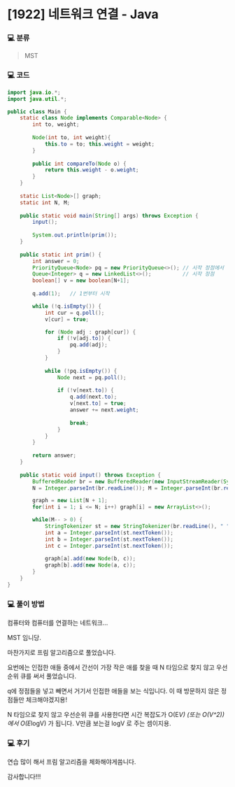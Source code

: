 # [1922] 네트워크 연결 - Java

###  :computer: 분류

> MST



### :computer: 코드

```java
import java.io.*;
import java.util.*;

public class Main {
	static class Node implements Comparable<Node> {
		int to, weight;
		
		Node(int to, int weight){
			this.to = to; this.weight = weight;
		}
		
		public int compareTo(Node o) {
			return this.weight - o.weight;
		}
	}
	
	static List<Node>[] graph;
	static int N, M;
	
	public static void main(String[] args) throws Exception {
		input();
		
		System.out.println(prim());
	}
	
	public static int prim() {
		int answer = 0;
		PriorityQueue<Node> pq = new PriorityQueue<>();	// 시작 정점에서 인접한 간선 중 가장 작은 가중치의 간선
        Queue<Integer> q = new LinkedList<>();			// 시작 정점
        boolean[] v = new boolean[N+1];
        
        q.add(1);	// 1번부터 시작

        while (!q.isEmpty()) {
            int cur = q.poll();
            v[cur] = true;

            for (Node adj : graph[cur]) {
                if (!v[adj.to]) {
                    pq.add(adj);
                }
            }
            
            while (!pq.isEmpty()) {
                Node next = pq.poll();
                
                if (!v[next.to]) {
                    q.add(next.to);
                    v[next.to] = true;
                    answer += next.weight;
                    
                    break;
                }
            }
        }
		
		return answer;
	}
	
	public static void input() throws Exception {
		BufferedReader br = new BufferedReader(new InputStreamReader(System.in));
		N = Integer.parseInt(br.readLine()); M = Integer.parseInt(br.readLine());

		graph = new List[N + 1];
		for(int i = 1; i <= N; i++) graph[i] = new ArrayList<>();

		while(M-- > 0) {
			StringTokenizer st = new StringTokenizer(br.readLine(), " ");
			int a = Integer.parseInt(st.nextToken());
			int b = Integer.parseInt(st.nextToken());
			int c = Integer.parseInt(st.nextToken());
			
			graph[a].add(new Node(b, c));
			graph[b].add(new Node(a, c));
		}
	}
}
```



### :computer: 풀이 방법

컴퓨터와 컴퓨터를 연결하는 네트워크... 

MST 임니당.

마찬가지로 프림 알고리즘으로 풀었습니다.

요번에는 인접한 애들 중에서 간선이 가장 작은 애를 찾을 때 N 타임으로 찾지 않고 우선순위 큐를 써서 풀었습니다.

 

q에 정점들을 넣고 빼면서 거기서 인접한 애들을 보는 식입니다. 이 때 방문하지 않은 정점들만 체크해야겠지용!

 

N 타임으로 찾지 않고 우선순위 큐를 사용한다면 시간 복잡도가 O(E*V) (또는 O(V^2)) 에서 O(E*logV) 가 됩니다. V만큼 보는걸 logV 로 주는 셈이지용.



### :computer: 후기

연습 많이 해서 프림 알고리즘을 체화해야게씀니다.

감사합니다!!!